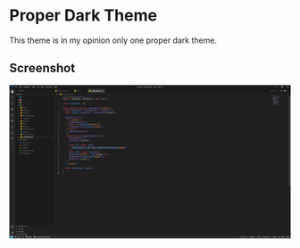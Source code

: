 # Proper Dark Theme

This theme is in my opinion only one proper dark theme.

## Screenshot
<img alt="Proper Dark Theme JS" src="https://raw.githubusercontent.com/amelinium23/proper-dark-theme/28ad136882334bc5932b2512083630ae806ae1ca/img/JS.png?token=APJ2IWEW73UNK2QVCGLLHSDBKB72C">


[GitHub]: https://marketplace.visualstudio.com/items?itemName=GitHub.github-vscode-theme
[Min]: https://marketplace.visualstudio.com/items?itemName=miguelsolorio.min-theme 